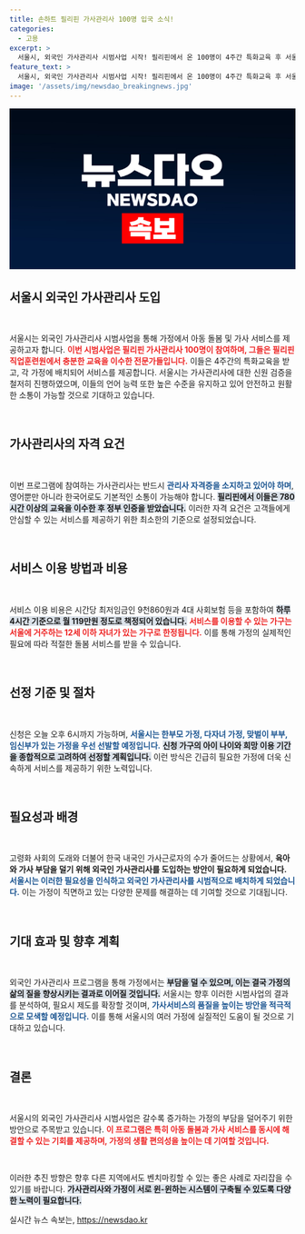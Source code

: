 ```yaml
---
title: 손하트 필리핀 가사관리사 100명 입국 소식!
categories:
  - 고용
excerpt: >
  서울시, 외국인 가사관리사 시범사업 시작! 필리핀에서 온 100명이 4주간 특화교육 후 서울 가정에서 아동 돌봄과 가사 서비스를 제공합니다. 신청은 오늘 오후 6시까지!
feature_text: >
  서울시, 외국인 가사관리사 시범사업 시작! 필리핀에서 온 100명이 4주간 특화교육 후 서울 가정에서 아동 돌봄과 가사 서비스를 제공합니다. 신청은 오늘 오후 6시까지!
image: '/assets/img/newsdao_breakingnews.jpg'
---
```


<p><img src="/assets/img/newsdao_breakingnews.jpg" alt="bookingtag 속보" /></p>

<h2 data-ke-size="size26">서울시 외국인 가사관리사 도입</h2>

<p data-ke-size="size16">&nbsp;</p>

<p>서울시는 외국인 가사관리사 시범사업을 통해 가정에서 아동 돌봄 및 가사 서비스를 제공하고자 합니다. <b><span style="color: #ee2323;">이번 시범사업은 필리핀 가사관리사 100명이 참여하며, 그들은 필리핀 직업훈련원에서 충분한 교육을 이수한 전문가들입니다.</span></b> 이들은 4주간의 특화교육을 받고, 각 가정에 배치되어 서비스를 제공합니다. 서울시는 가사관리사에 대한 신원 검증을 철저히 진행하였으며, 이들의 언어 능력 또한 높은 수준을 유지하고 있어 안전하고 원활한 소통이 가능할 것으로 기대하고 있습니다.</p>

<p data-ke-size="size16">&nbsp;</p>

<h2 data-ke-size="size26">가사관리사의 자격 요건</h2>

<p data-ke-size="size16">&nbsp;</p>

<p>이번 프로그램에 참여하는 가사관리사는 반드시 <b><span style="color: #1a5490;">관리사 자격증을 소지하고 있어야 하며</span></b>, 영어뿐만 아니라 한국어로도 기본적인 소통이 가능해야 합니다. <b><span style="background-color: #21538527;">필리핀에서 이들은 780시간 이상의 교육을 이수한 후 정부 인증을 받았습니다.</span></b> 이러한 자격 요건은 고객들에게 안심할 수 있는 서비스를 제공하기 위한 최소한의 기준으로 설정되었습니다. </p>

<p data-ke-size="size16">&nbsp;</p>

<h2 data-ke-size="size26">서비스 이용 방법과 비용</h2>

<p data-ke-size="size16">&nbsp;</p>

<p>서비스 이용 비용은 시간당 최저임금인 9천860원과 4대 사회보험 등을 포함하여 <b><span style="background-color: #21538527;">하루 4시간 기준으로 월 119만원 정도로 책정되어 있습니다.</span></b> <b><span style="color: #ee2323;">서비스를 이용할 수 있는 가구는 서울에 거주하는 12세 이하 자녀가 있는 가구로 한정됩니다.</span></b> 이를 통해 가정의 실제적인 필요에 따라 적절한 돌봄 서비스를 받을 수 있습니다.</p>

<p data-ke-size="size16">&nbsp;</p>

<h2 data-ke-size="size26">선정 기준 및 절차</h2>

<p data-ke-size="size16">&nbsp;</p>

<p>신청은 오늘 오후 6시까지 가능하며, <b><span style="color: #1a5490;">서울시는 한부모 가정, 다자녀 가정, 맞벌이 부부, 임신부가 있는 가정을 우선 선발할 예정입니다.</span></b> <b><span style="background-color: #21538527;">신청 가구의 아이 나이와 희망 이용 기간을 종합적으로 고려하여 선정할 계획입니다.</span></b> 이런 방식은 긴급히 필요한 가정에 더욱 신속하게 서비스를 제공하기 위한 노력입니다.</p>

<p data-ke-size="size16">&nbsp;</p>

<h2 data-ke-size="size26">필요성과 배경</h2>

<p data-ke-size="size16">&nbsp;</p>

<p>고령화 사회의 도래와 더불어 한국 내국인 가사근로자의 수가 줄어드는 상황에서, <b><span style="ee2323;">육아와 가사 부담을 덜기 위해 외국인 가사관리사를 도입하는 방안이 필요하게 되었습니다.</span></b> <b><span style="color: #1a5490;">서울시는 이러한 필요성을 인식하고 외국인 가사관리사를 시범적으로 배치하게 되었습니다.</span></b> 이는 가정이 직면하고 있는 다양한 문제를 해결하는 데 기여할 것으로 기대됩니다.</p>

<p data-ke-size="size16">&nbsp;</p>

<h2 data-ke-size="size26">기대 효과 및 향후 계획</h2>

<p data-ke-size="size16">&nbsp;</p>

<p>외국인 가사관리사 프로그램을 통해 가정에서는 <b><span style="background-color: #21538527;">부담을 덜 수 있으며, 이는 결국 가정의 삶의 질을 향상시키는 결과로 이어질 것입니다.</span></b> 서울시는 향후 이러한 시범사업의 결과를 분석하여, 필요시 제도를 확장할 것이며, <b><span style="color: #1a5490;">가사서비스의 품질을 높이는 방안을 적극적으로 모색할 예정입니다.</span></b> 이를 통해 서울시의 여러 가정에 실질적인 도움이 될 것으로 기대하고 있습니다.</p>

<p data-ke-size="size16">&nbsp;</p>

<h2 data-ke-size="size26">결론</h2>

<p data-ke-size="size16">&nbsp;</p>

<p>서울시의 외국인 가사관리사 시범사업은 갈수록 증가하는 가정의 부담을 덜어주기 위한 방안으로 주목받고 있습니다. <b><span style="color: #ee2323;">이 프로그램은 특히 아동 돌봄과 가사 서비스를 동시에 해결할 수 있는 기회를 제공하며, 가정의 생활 편의성을 높이는 데 기여할 것입니다.</span></b> </p>

<p data-ke-size="size16">&nbsp;</p>

<p>이러한 추진 방향은 향후 다른 지역에서도 벤치마킹할 수 있는 좋은 사례로 자리잡을 수 있기를 바랍니다. <b><span style="background-color: #21538527;">가사관리사와 가정이 서로 윈-윈하는 시스템이 구축될 수 있도록 다양한 노력이 필요합니다.</span></b></p>
실시간 뉴스 속보는, <a href="https://newsdao.kr" rel="dofollow">https://newsdao.kr</a>


